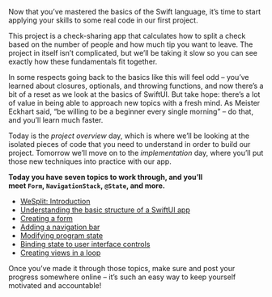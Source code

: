 Now that you’ve mastered the basics of the Swift language, it’s time to start applying your skills to some real code in our first project.

This project is a check-sharing app that calculates how to split a check based on the number of people and how much tip you want to leave. The project in itself isn’t complicated, but we’ll be taking it slow so you can see exactly how these fundamentals fit together.

In some respects going back to the basics like this will feel odd – you’ve learned about closures, optionals, and throwing functions, and now there’s a bit of a reset as we look at the basics of SwiftUI. But take hope: there’s a lot of value in being able to approach new topics with a fresh mind. As Meister Eckhart said, “be willing to be a beginner every single morning” – do that, and you’ll learn much faster.

Today is the _project overview_ day, which is where we’ll be looking at the isolated pieces of code that you need to understand in order to build our project. Tomorrow we’ll move on to the _implementation_ day, where you’ll put those new techniques into practice with our app.

**Today you have seven topics to work through, and you’ll meet `Form`, `NavigationStack`, `@State`, and more.**

- [WeSplit: Introduction](https://www.hackingwithswift.com/books/ios-swiftui/wesplit-introduction)
- [Understanding the basic structure of a SwiftUI app](https://www.hackingwithswift.com/books/ios-swiftui/understanding-the-basic-structure-of-a-swiftui-app)
- [Creating a form](https://www.hackingwithswift.com/books/ios-swiftui/creating-a-form)
- [Adding a navigation bar](https://www.hackingwithswift.com/books/ios-swiftui/adding-a-navigation-bar)
- [Modifying program state](https://www.hackingwithswift.com/books/ios-swiftui/modifying-program-state)
- [Binding state to user interface controls](https://www.hackingwithswift.com/books/ios-swiftui/binding-state-to-user-interface-controls)
- [Creating views in a loop](https://www.hackingwithswift.com/books/ios-swiftui/creating-views-in-a-loop)

Once you’ve made it through those topics, make sure and post your progress somewhere online – it’s such an easy way to keep yourself motivated and accountable!